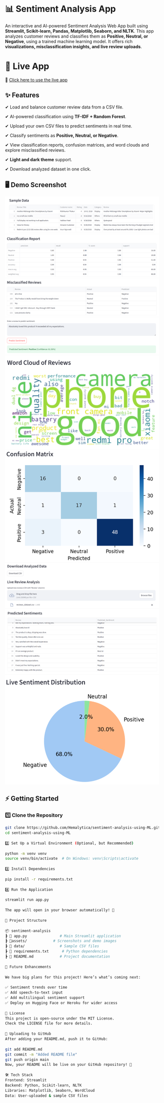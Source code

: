 # 📊 Sentiment Analysis App  

An interactive and AI-powered Sentiment Analysis Web App built using **Streamlit, Scikit-learn, Pandas, Matplotlib, Seaborn, and NLTK**.
This app analyzes customer reviews and classifies them as **Positive, Neutral, or Negative**, using a trained machine learning model. It offers rich **visualizations, misclassification insights, and live review uploads**.


# 🚀 Live App

🔗 [Click here to use the live app](https://sentiment-analysis-using-ml-hu3wdj4pcj5aqncejpgpup.streamlit.app/)


## ✨ Features  

✔ Load and balance customer review data from a CSV file.

✔ AI-powered classification using **TF-IDF + Random Forest**.  

✔ Upload your own CSV files to predict sentiments in real time.

✔ Classify sentiments as **Positive, Neutral, or Negative**.  

✔ View classification reports, confusion matrices, and word clouds and explore misclassified reviews.

✔ **Light and dark theme** support.

✔ Download analyzed dataset in one click.


## 🖥️ Demo Screenshot  

![Sample Data](assets/sample_data.png)
![Classification Report](assets/classification_report.png)
![Misclasified Reviews](assets/misclassified_reviews.png)
![Predicted Sentiment](assets/predicted_sentiment.png)
![Word Cloud](assets/wordcloud.png)
![Confusion Matrix](assets/confusion_matrix.png)
![Live Review Analysis](assets/live_review_analysis.png)
![Sentiment Predictions](assets/sentiment_predictions.png)
![Live Sentiment Distribution](assets/live_sentiment_distribution.png)


## ⚡ Getting Started  

### 1️⃣ Clone the Repository  

```bash
git clone https://github.com/Hemalytica/sentiment-analysis-using-ML.git
cd sentiment-analysis-using-ML

2️⃣ Set Up a Virtual Environment (Optional, but Recommended)

python -m venv venv
source venv/bin/activate  # On Windows: venv\Scripts\activate

3️⃣ Install Dependencies

pip install -r requirements.txt

4️⃣ Run the Application

streamlit run app.py

The app will open in your browser automatically! 🎉

📂 Project Structure

📦 sentiment-analysis
┣ 📜 app.py               # Main Streamlit application
┣ 📂assets/            # Screenshots and demo images
┣ 📂 data/                # Sample CSV files
┣ 📜 requirements.txt      # Python dependencies
┣ 📜 README.md            # Project documentation

🚀 Future Enhancements

We have big plans for this project! Here’s what’s coming next:

✅ Sentiment trends over time
✅ Add speech-to-text input
✅ Add multilingual sentiment support
✅ Deploy on Hugging Face or Heroku for wider access

📜 License
This project is open-source under the MIT License.
Check the LICENSE file for more details.

📌 Uploading to GitHub
After adding your README.md, push it to GitHub:

git add README.md
git commit -m "Added README file"
git push origin main
Now, your README will be live on your GitHub repository! 🎉

🛠️ Tech Stack
Frontend: Streamlit
Backend: Python, Scikit-learn, NLTK
Libraries: Matplotlib, Seaborn, WordCloud
Data: User-uploaded & sample CSV files
